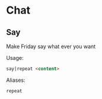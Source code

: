# Chat



## Say

Make Friday say what ever you want

Usage:

```md
say|repeat <content>
```

Aliases:

```md
repeat
```

